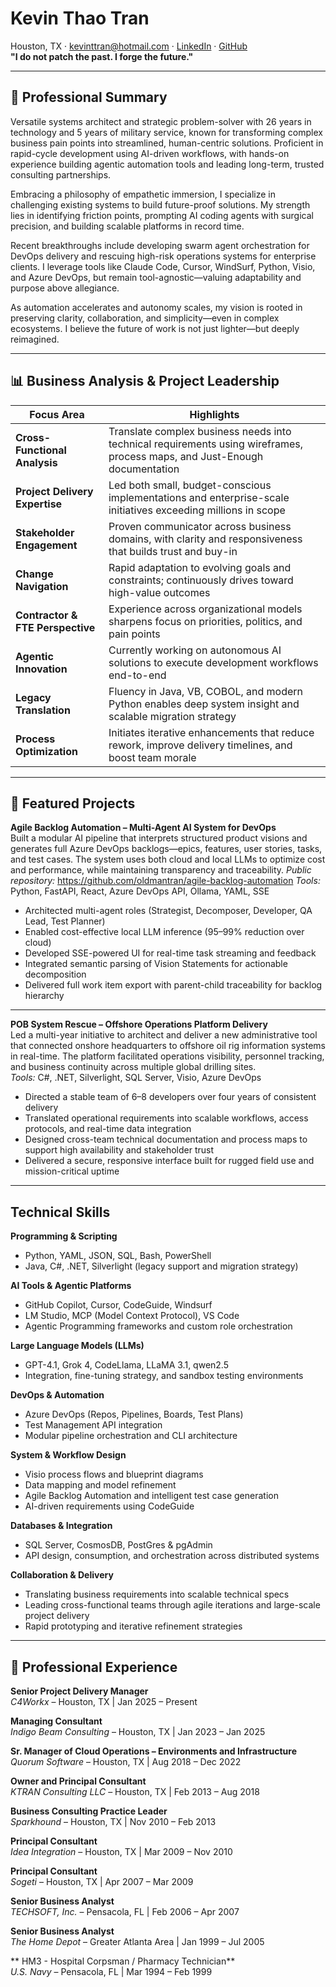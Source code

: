 
# Kevin Thao Tran  
Houston, TX · kevinttran@hotmail.com · [LinkedIn](https://www.linkedin.com/in/kevintran) · [GitHub](https://github.com/oldmantran)  
**"I do not patch the past. I forge the future."**

---

## 🧠 Professional Summary

Versatile systems architect and strategic problem-solver with 26 years in technology and 5 years of military service, known for transforming complex business pain points into streamlined, human-centric solutions. Proficient in rapid-cycle development using AI-driven workflows, with hands-on experience building agentic automation tools and leading long-term, trusted consulting partnerships.

Embracing a philosophy of empathetic immersion, I specialize in challenging existing systems to build future-proof solutions. My strength lies in identifying friction points, prompting AI coding agents with surgical precision, and building scalable platforms in record time.

Recent breakthroughs include developing swarm agent orchestration for DevOps delivery and rescuing high-risk operations systems for enterprise clients. I leverage tools like Claude Code, Cursor, WindSurf, Python, Visio, and Azure DevOps, but remain tool-agnostic—valuing adaptability and purpose above allegiance.

As automation accelerates and autonomy scales, my vision is rooted in preserving clarity, collaboration, and simplicity—even in complex ecosystems. I believe the future of work is not just lighter—but deeply reimagined.

---

## 📊 Business Analysis & Project Leadership

| Focus Area               | Highlights                                                                 |
|--------------------------|----------------------------------------------------------------------------|
| **Cross-Functional Analysis** | Translate complex business needs into technical requirements using wireframes, process maps, and Just-Enough documentation |
| **Project Delivery Expertise** | Led both small, budget-conscious implementations and enterprise-scale initiatives exceeding millions in scope |
| **Stakeholder Engagement** | Proven communicator across business domains, with clarity and responsiveness that builds trust and buy-in |
| **Change Navigation**     | Rapid adaptation to evolving goals and constraints; continuously drives toward high-value outcomes |
| **Contractor & FTE Perspective** | Experience across organizational models sharpens focus on priorities, politics, and pain points |
| **Agentic Innovation**    | Currently working on autonomous AI solutions to execute development workflows end-to-end |
| **Legacy Translation**    | Fluency in Java, VB, COBOL, and modern Python enables deep system insight and scalable migration strategy |
| **Process Optimization**  | Initiates iterative enhancements that reduce rework, improve delivery timelines, and boost team morale |

---

## 🚧 Featured Projects

**Agile Backlog Automation – Multi-Agent AI System for DevOps**  
Built a modular AI pipeline that interprets structured product visions and generates full Azure DevOps backlogs—epics, features, user stories, tasks, and test cases. The system uses both cloud and local LLMs to optimize cost and performance, while maintaining transparency and traceability.  *Public repository:* https://github.com/oldmantran/agile-backlog-automation
*Tools:* Python, FastAPI, React, Azure DevOps API, Ollama, YAML, SSE  
- Architected multi-agent roles (Strategist, Decomposer, Developer, QA Lead, Test Planner)  
- Enabled cost-effective local LLM inference (95–99% reduction over cloud)  
- Developed SSE-powered UI for real-time task streaming and feedback  
- Integrated semantic parsing of Vision Statements for actionable decomposition  
- Delivered full work item export with parent-child traceability for backlog hierarchy

---

**POB System Rescue – Offshore Operations Platform Delivery**  
Led a multi-year initiative to architect and deliver a new administrative tool that connected onshore headquarters to offshore oil rig information systems in real-time. The platform facilitated operations visibility, personnel tracking, and business continuity across multiple global drilling sites.  
*Tools:* C#, .NET, Silverlight, SQL Server, Visio, Azure DevOps  
- Directed a stable team of 6–8 developers over four years of consistent delivery  
- Translated operational requirements into scalable workflows, access protocols, and real-time data integration  
- Designed cross-team technical documentation and process maps to support high availability and stakeholder trust  
- Delivered a secure, responsive interface built for rugged field use and mission-critical uptime

---

## Technical Skills

**Programming & Scripting**  
- Python, YAML, JSON, SQL, Bash, PowerShell
- Java, C#, .NET, Silverlight (legacy support and migration strategy)

**AI Tools & Agentic Platforms**  
- GitHub Copilot, Cursor, CodeGuide, Windsurf  
- LM Studio, MCP (Model Context Protocol), VS Code  
- Agentic Programming frameworks and custom role orchestration

**Large Language Models (LLMs)**  
- GPT-4.1, Grok 4, CodeLlama, LLaMA 3.1, qwen2.5
- Integration, fine-tuning strategy, and sandbox testing environments

**DevOps & Automation**  
- Azure DevOps (Repos, Pipelines, Boards, Test Plans)  
- Test Management API integration  
- Modular pipeline orchestration and CLI architecture

**System & Workflow Design**  
- Visio process flows and blueprint diagrams  
- Data mapping and model refinement  
- Agile Backlog Automation and intelligent test case generation
- AI-driven requirements using CodeGuide

**Databases & Integration**  
- SQL Server, CosmosDB, PostGres & pgAdmin  
- API design, consumption, and orchestration across distributed systems

**Collaboration & Delivery**  
- Translating business requirements into scalable technical specs  
- Leading cross-functional teams through agile iterations and large-scale project delivery  
- Rapid prototyping and iterative refinement strategies

---

## 💼 Professional Experience

**Senior Project Delivery Manager**  
*C4Workx* – Houston, TX | Jan 2025 – Present  

**Managing Consultant**  
*Indigo Beam Consulting* – Houston, TX | Jan 2023 – Jan 2025  

**Sr. Manager of Cloud Operations – Environments and Infrastructure**  
*Quorum Software* – Houston, TX | Aug 2018 – Dec 2022  

**Owner and Principal Consultant**  
*KTRAN Consulting LLC* – Houston, TX | Feb 2013 – Aug 2018  

**Business Consulting Practice Leader**  
*Sparkhound* – Houston, TX | Nov 2010 – Feb 2013  

**Principal Consultant**  
*Idea Integration* – Houston, TX | Mar 2009 – Nov 2010  

**Principal Consultant**  
*Sogeti* – Houston, TX | Apr 2007 – Mar 2009  

**Senior Business Analyst**  
*TECHSOFT, Inc.* – Pensacola, FL | Feb 2006 – Apr 2007  

**Senior Business Analyst**  
*The Home Depot* – Greater Atlanta Area | Jan 1999 – Jul 2005  

** HM3 - Hospital Corpsman / Pharmacy Technician**  
*U.S. Navy* – Pensacola, FL | Mar 1994 – Feb 1999  


